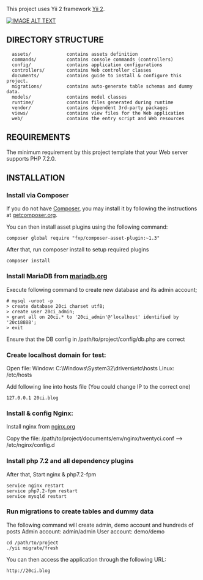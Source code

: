 This project uses Yii 2 framework [Yii 2](http://www.yiiframework.com/).

[![IMAGE ALT TEXT](http://img.youtube.com/vi/8B3L5fyz1nI/0.jpg)](http://www.youtube.com/watch?v=8B3L5fyz1nI "Yii2 Simple Blog")

DIRECTORY STRUCTURE
-------------------

      assets/             contains assets definition
      commands/           contains console commands (controllers)
      config/             contains application configurations
      controllers/        contains Web controller classes
      documents/          contains guide to install & configure this project.
      migrations/         contains auto-generate table schemas and dummy data.
      models/             contains model classes
      runtime/            contains files generated during runtime
      vendor/             contains dependent 3rd-party packages
      views/              contains view files for the Web application
      web/                contains the entry script and Web resources



REQUIREMENTS
------------

The minimum requirement by this project template that your Web server supports PHP 7.2.0.


INSTALLATION
------------

### Install via Composer

If you do not have [Composer](http://getcomposer.org/), you may install it by following the instructions
at [getcomposer.org](http://getcomposer.org/doc/00-intro.md#installation-nix).

You can then install asset plugins using the following command:

~~~
composer global require "fxp/composer-asset-plugin:~1.3"
~~~

After that, run composer install to setup required plugins

~~~
composer install
~~~


### Install MariaDB from [mariadb.org](http://mariadb.org)

Execute following command to create new database and its admin account;
~~~
# mysql -uroot -p
> create database 20ci charset utf8;
> create user 20ci_admin;
> grant all on 20ci.* to '20ci_admin'@'localhost' identified by '20ci8888';
> exit
~~~

Ensure that the DB config in /path/to/project/config/db.php are correct


### Create localhost domain for test:

Open file: 
    Window: C:\Windows\System32\drivers\etc\hosts
    Linux: /etc/hosts

Add following line into hosts file (You could change IP to the correct one)
~~~
127.0.0.1 20ci.blog
~~~


### Install & config Nginx:

Install nginx from [nginx.org](http://nginx.org)

Copy the file: /path/to/project/documents/env/nginx/twentyci.conf --> /etc/nginx/config.d


### Install php 7.2 and all dependency plugins

After that, Start nginx & php7.2-fpm

~~~
service nginx restart
service php7.2-fpm restart
service mysqld restart
~~~

### Run migrations to create tables and dummy data

The following command will create admin, demo account and hundreds of posts
Admin account: admin/admin
User account:  demo/demo

~~~
cd /path/to/project
./yii migrate/fresh
~~~

You can then access the application through the following URL:

~~~
http://20ci.blog
~~~
